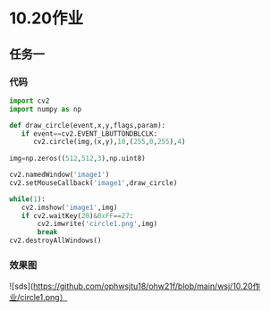 # 10.20作业
## 任务一
### 代码
```python
import cv2
import numpy as np

def draw_circle(event,x,y,flags,param):
   if event==cv2.EVENT_LBUTTONDBLCLK:
      cv2.circle(img,(x,y),10,(255,0,255),4)
      
img=np.zeros((512,512,3),np.uint8)

cv2.namedWindow('image1')
cv2.setMouseCallback('image1',draw_circle)

while(1):
   cv2.imshow('image1',img)
   if cv2.waitKey(20)&0xFF==27:
       cv2.imwrite('circle1.png',img)
       break
cv2.destroyAllWindows()
```
### 效果图
![sds](https://github.com/ophwsjtu18/ohw21f/blob/main/wsj/10.20作业/circle1.png）

